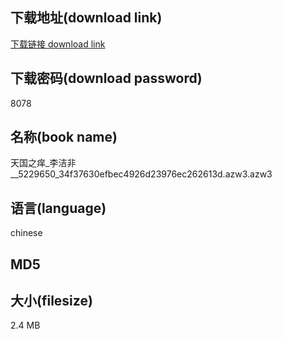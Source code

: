 ## 下载地址(download link)
[下载链接 download link](https://voluble-croquembouche-d321dc.netlify.app/?s=%E5%A4%A9%E5%9B%BD%E4%B9%8B%E7%97%92_%E6%9D%8E%E6%B4%81%E9%9D%9E__5229650_34f37630efbec4926d23976ec262613d.azw3)

## 下载密码(download password)
8078

## 名称(book name)
天国之痒_李洁非__5229650_34f37630efbec4926d23976ec262613d.azw3.azw3

## 语言(language)
chinese

## MD5


## 大小(filesize)
2.4 MB
